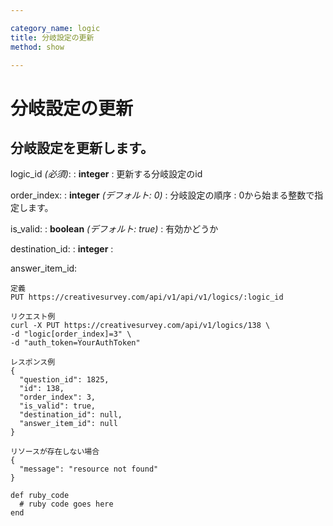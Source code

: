 ```yaml
---

category_name: logic
title: 分岐設定の更新
method: show

---
```


# 分岐設定の更新

## 分岐設定を更新します。

logic_id _(必須)_:
: __integer__
: 更新する分岐設定のid

order_index:
: __integer__ _(デフォルト: 0)_
: 分岐設定の順序
: 0から始まる整数で指定します。

is_valid:
: __boolean__ _(デフォルト: true)_
: 有効かどうか

destination_id:
: __integer__
: 

answer_item_id:

~~~
定義
PUT https://creativesurvey.com/api/v1/api/v1/logics/:logic_id

リクエスト例
curl -X PUT https://creativesurvey.com/api/v1/logics/138 \
-d "logic[order_index]=3" \
-d "auth_token=YourAuthToken"

レスポンス例
{
  "question_id": 1825,
  "id": 138,
  "order_index": 3,
  "is_valid": true,
  "destination_id": null,
  "answer_item_id": null
}

リソースが存在しない場合
{
  "message": "resource not found"
}
~~~

~~~
def ruby_code
  # ruby code goes here
end
~~~

